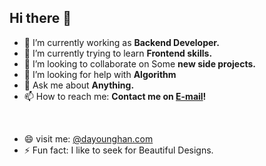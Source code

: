 ## Hi there 👋

- 🔭 I’m currently working as **Backend Developer.**
- 🌱 I’m currently trying to learn **Frontend skills.**
- 👯 I’m looking to collaborate on Some **new side projects.**
- 🤔 I’m looking for help with **Algorithm**
- 💬 Ask me about **Anything.**
- 📫 How to reach me: **Contact me on [E-mail](mailto:d_yng@naver.com)!**
<br/>

- 😄 visit me: [@dayounghan.com](http://dayounghan.com)
- ⚡ Fun fact: I like to seek for Beautiful Designs.

